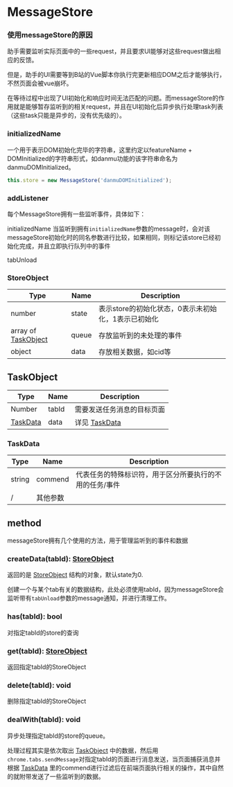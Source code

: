 # MessageStore

### 使用messageStore的原因

助手需要监听实际页面中的一些request，并且要求UI能够对这些request做出相应的反馈。

但是，助手的UI需要等到B站的Vue脚本你执行完更新相应DOM之后才能够执行，不然页面会被vue崩坏。

在等待过程中出现了UI初始化和响应时间无法匹配的问题。而messageStore的作用就是能够暂存监听到的相关request，并且在UI初始化后异步执行处理task列表（这些task只能是异步的，没有优先级的）。

### initializedName

一个用于表示DOM初始化完毕的字符串，这里约定以featureName + DOMInitialized的字符串形式，如danmu功能的该字符串命名为danmuDOMInitialized。

```javascript
this.store = new MessageStore('danmuDOMInitialized');
```

### addListener

每个MessageStore拥有一些监听事件，具体如下：

initializedName 当监听到拥有`initializedName`参数的message时，会对该messageStore初始化时的同名参数进行比较，如果相同，则标记该store已经初始化完成，并且立即执行队列中的事件

tabUnload

### StoreObject

| Type                               | Name  | Description                                         |
| ---------------------------------- | ----- | --------------------------------------------------- |
| number                             | state | 表示store的初始化状态，0表示未初始化，1表示已初始化 |
| array of [TaskObject](#TaskObject) | queue | 存放监听到的未处理的事件                            |
| object                             | data  | 存放相关数据，如cid等                               |



## TaskObject

| Type                  | Name  | Description                |
| --------------------- | ----- | -------------------------- |
| Number                | tabId | 需要发送任务消息的目标页面 |
| [TaskData](#taskData) | data  | 详见 [TaskData](#TaskData) |

### TaskData

| Type   | Name     | Description                                             |
| ------ | -------- | ------------------------------------------------------- |
| string | commend  | 代表任务的特殊标识符，用于区分所要执行的不用的任务/事件 |
| /      | 其他参数 |                                                         |



## method

messageStore拥有几个使用的方法，用于管理监听到的事件和数据

### createData(tabId): [StoreObject](#StoreObject)

返回的是 [StoreObject](#StoreObject) 结构的对象，默认state为0.

创建一个与某个tab有关的数据结构，此处必须使用tabId，因为messageStore会监听带有`tabUnload`参数的message通知，并进行清理工作。

### has(tabId): bool

对指定tabId的store的查询

### get(tabId): [StoreObject](#StoreObject)

返回指定tabId的StoreObject

### delete(tabId): void

删除指定tabId的StoreObject

### dealWith(tabId): void

异步处理指定tabId的store的queue。

处理过程其实是依次取出 [TaskObject](#TaskObject) 中的数据，然后用`chrome.tabs.sendMessage`对指定tabId的页面进行消息发送，当页面捕获消息并根据 [TaskData](#TaskData) 里的commend进行过滤后在前端页面执行相关的操作，其中自然的就附带发送了一些监听到的数据。
